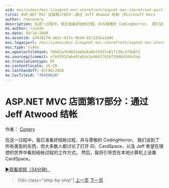 ```yaml
---
uid: mvc/videos/mvc-1/aspnet-mvc-storefront/aspnet-mvc-storefront-part-17-checkout-with-jeff-atwood
title: ASP.NET MVC 店面第17部分：通过 Jeff Atwood 结帐 |Microsoft Docs
author: robconery
description: 在这一过程中，我已准备好结帐过程，并与尊敬的 CodingHorror。 我们谈到了所有类型的东西，但主要讨论 Ope
ms.author: riande
ms.date: 10/16/2008
ms.assetid: a39182f9-a82c-41fa-9be0-92c2291a3a96
msc.legacyurl: /mvc/videos/mvc-1/aspnet-mvc-storefront/aspnet-mvc-storefront-part-17-checkout-with-jeff-atwood
msc.type: video
ms.openlocfilehash: 78b62a7b9093ab6e8a6bfd3d7a01f136c47568f2
ms.sourcegitcommit: e7e91932a6e91a63e2e46417626f39d6b244a3ab
ms.translationtype: MT
ms.contentlocale: zh-CN
ms.lasthandoff: 03/06/2020
ms.locfileid: "78450638"
---
```

# <a name="aspnet-mvc-storefront-part-17-checkout-with-jeff-atwood"></a>ASP.NET MVC 店面第17部分：通过 Jeff Atwood 结帐

作者： [Conery](https://github.com/robconery)

在这一过程中，我已准备好结帐过程，并与尊敬的 CodingHorror。 我们谈到了所有类型的东西，但大多数人都讨论了打开 ID、CardSpace，以及 Jeff 希望在理想的世界中看到结帐过程的工作方式。 然后，我将引导您在本地计算机上设置 CardSpace。

[&#9654;观看视频（34分钟）](https://channel9.msdn.com/Blogs/ASP-NET-Site-Videos/aspnet-mvc-storefront-part-17-checkout-with-jeff-atwood)

> [!div class="step-by-step"]
> [上一页](aspnet-mvc-storefront-part-16-membership-redo-with-openid.md)
> [下一页](aspnet-mvc-storefront-part-18-creating-an-experience.md)
